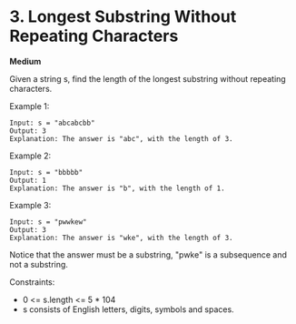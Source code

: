 # 3. Longest Substring Without Repeating Characters
**Medium**

Given a string s, find the length of the longest substring without repeating characters.


Example 1:
```
Input: s = "abcabcbb"
Output: 3
Explanation: The answer is "abc", with the length of 3.
```
Example 2:
```
Input: s = "bbbbb"
Output: 1
Explanation: The answer is "b", with the length of 1.
```
Example 3:
```
Input: s = "pwwkew"
Output: 3
Explanation: The answer is "wke", with the length of 3.
```

Notice that the answer must be a substring, "pwke" is a subsequence and not a substring.
 

Constraints:
- 0 <= s.length <= 5 * 104
- s consists of English letters, digits, symbols and spaces.
